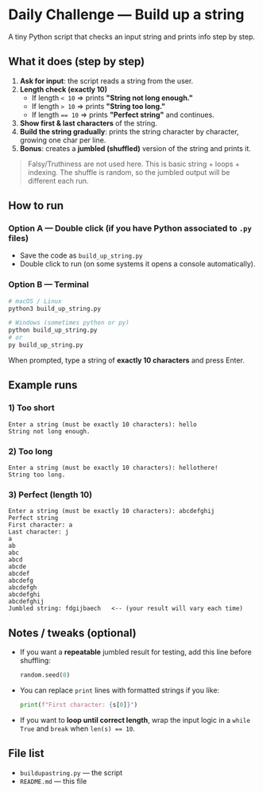 # Daily Challenge — Build up a string

A tiny Python script that checks an input string and prints info step by step.

## What it does (step by step)
1. **Ask for input**: the script reads a string from the user.
2. **Length check (exactly 10)**  
   - If length `< 10` ⇒ prints **"String not long enough."**  
   - If length `> 10` ⇒ prints **"String too long."**  
   - If length `== 10` ⇒ prints **"Perfect string"** and continues.
3. **Show first & last characters** of the string.
4. **Build the string gradually**: prints the string character by character, growing one char per line.
5. **Bonus**: creates a **jumbled (shuffled)** version of the string and prints it.

> Falsy/Truthiness are not used here. This is basic string + loops + indexing.
> The shuffle is random, so the jumbled output will be different each run.

## How to run
### Option A — Double click (if you have Python associated to `.py` files)
- Save the code as `build_up_string.py`
- Double click to run (on some systems it opens a console automatically).

### Option B — Terminal
```bash
# macOS / Linux
python3 build_up_string.py

# Windows (sometimes python or py)
python build_up_string.py
# or
py build_up_string.py
```

When prompted, type a string of **exactly 10 characters** and press Enter.

## Example runs
### 1) Too short
```
Enter a string (must be exactly 10 characters): hello
String not long enough.
```

### 2) Too long
```
Enter a string (must be exactly 10 characters): hellothere!
String too long.
```

### 3) Perfect (length 10)
```
Enter a string (must be exactly 10 characters): abcdefghij
Perfect string
First character: a
Last character: j
a
ab
abc
abcd
abcde
abcdef
abcdefg
abcdefgh
abcdefghi
abcdefghij
Jumbled string: fdgijbaech   <-- (your result will vary each time)
```

## Notes / tweaks (optional)
- If you want a **repeatable** jumbled result for testing, add this line before shuffling:
  ```python
  random.seed(0)
  ```
- You can replace `print` lines with formatted strings if you like:
  ```python
  print(f"First character: {s[0]}")
  ```
- If you want to **loop until correct length**, wrap the input logic in a `while True` and `break` when `len(s) == 10`.

## File list
- `buildupastring.py` — the script
- `README.md` — this file
